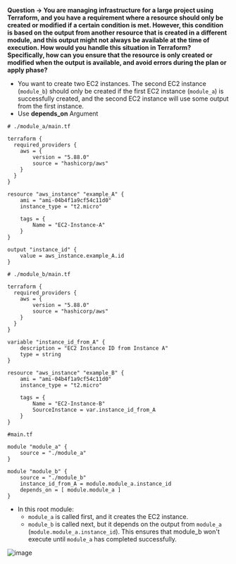 **Question -> You are managing infrastructure for a large project using Terraform, and you have a requirement where a resource should only be created or modified if a certain condition is met. However, this condition is based on the output from another resource that is created in a different module, and this output might not always be available at the time of execution.
How would you handle this situation in Terraform? Specifically, how can you ensure that the resource is only created or modified when the output is available, and avoid errors during the plan or apply phase?**

- You want to create two EC2 instances. The second EC2 instance (`module_b`) should only be created if the first EC2 instance (`module_a`) is successfully created, and the second EC2 instance will use some output from the first instance.
- Use **depends_on** Argument

```hcl
# ./module_a/main.tf

terraform {
  required_providers {
    aws = {
        version = "5.88.0"
        source = "hashicorp/aws"
    }
  }
}

resource "aws_instance" "example_A" {
    ami = "ami-04b4f1a9cf54c11d0"
    instance_type = "t2.micro"

    tags = {
        Name = "EC2-Instance-A"
    }
}

output "instance_id" {
    value = aws_instance.example_A.id
}
```

```hcl
# ./module_b/main.tf

terraform {
  required_providers {
    aws = {
        version = "5.88.0"
        source = "hashicorp/aws"
    }
  }
}

variable "instance_id_from_A" {
    description = "EC2 Instance ID from Instance A"
    type = string
}

resource "aws_instance" "example_B" {
    ami = "ami-04b4f1a9cf54c11d0"
    instance_type = "t2.micro"

    tags = {
        Name = "EC2-Instance-B"
        SourceInstance = var.instance_id_from_A
    }
}
```

```hcl
#main.tf

module "module_a" {
    source = "./module_a"
}

module "module_b" {
    source = "./module_b"
    instance_id_from_A = module.module_a.instance_id
    depends_on = [ module.module_a ]
}
```

- In this root module:
  - `module_a` is called first, and it creates the EC2 instance.
  - `module_b` is called next, but it depends on the output from `module_a` (`module.module_a.instance_id`). This ensures that module_b won't execute until `module_a` has completed successfully.

![image](https://github.com/user-attachments/assets/b6bd4aa8-e7cf-414e-a927-a6296a02c7f7)



